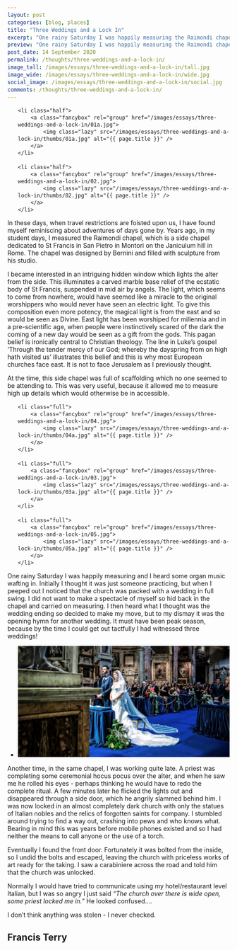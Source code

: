 ```yaml
---
layout: post
categories: [blog, places]
title: "Three Weddings and a Lock In"
excerpt: "One rainy Saturday I was happily measuring the Raimondi chapel and I heard some organ music wafting in, initially I thought it was just someone practicing, but when I peeped out I noticed that the church was full with a wedding going on!"
preview: "One rainy Saturday I was happily measuring the Raimondi chapel and I heard some organ music wafting in, initially I thought it was just someone practicing, but when I peeped out I noticed that the church was full with a wedding going on!"
post_date: 14 September 2020
permalink: /thoughts/three-weddings-and-a-lock-in/
image_tall: /images/essays/three-weddings-and-a-lock-in/tall.jpg
image_wide: /images/essays/three-weddings-and-a-lock-in/wide.jpg
social_image: /images/essays/three-weddings-and-a-lock-in/social.jpg
comments: /thoughts/three-weddings-and-a-lock-in/
---
```


<ul class="list">

	<li class="half">
		<a class="fancybox" rel="group" href="/images/essays/three-weddings-and-a-lock-in/01a.jpg">
			<img class="lazy" src="/images/essays/three-weddings-and-a-lock-in/thumbs/01a.jpg" alt="{{ page.title }}" />
		</a>
	</li>

	<li class="half">
		<a class="fancybox" rel="group" href="/images/essays/three-weddings-and-a-lock-in/02.jpg">
			<img class="lazy" src="/images/essays/three-weddings-and-a-lock-in/thumbs/02.jpg" alt="{{ page.title }}" />
		</a>
	</li>

</ul>

In these days, when travel restrictions are foisted upon us, I have found myself reminiscing about adventures of days gone by.  Years ago, in my student days, I measured the Raimondi chapel, which is a side chapel dedicated to St Francis in San Pietro in Montori on the Janiculum hill in Rome. The chapel was designed by Bernini and filled with sculpture from his studio.

I became interested in an intriguing hidden window which lights the alter from the side. This illuminates a carved marble base relief of the ecstatic body of St Francis, suspended in mid air by angels. The light, which seems to come from nowhere, would have seemed like a miracle to the original worshippers who would never have seen an electric light. To give this composition even more potency, the magical light is from the east and so would be seen as Divine. East light has been worshiped for millennia and in a pre-scientific age, when people were instinctively scared of the dark the coming of a new day would be seen as a gift from the gods. This pagan belief is ironically central to Christian theology. The line in Luke’s gospel ‘Through the tender mercy of our God; whereby the dayspring from on high hath visited us’ illustrates this belief and this is why most European churches face east. It is not to face Jerusalem as I previously thought.

At the time, this side chapel was full of scaffolding which no one seemed to be attending to. This was very useful, because it allowed me to measure high up details which would otherwise be in accessible. 

<ul class="list">

	<li class="full">
		<a class="fancybox" rel="group" href="/images/essays/three-weddings-and-a-lock-in/04.jpg">
			<img class="lazy" src="/images/essays/three-weddings-and-a-lock-in/thumbs/04a.jpg" alt="{{ page.title }}" />
		</a>
	</li>

	<li class="full">
		<a class="fancybox" rel="group" href="/images/essays/three-weddings-and-a-lock-in/03.jpg">
			<img class="lazy" src="/images/essays/three-weddings-and-a-lock-in/thumbs/03a.jpg" alt="{{ page.title }}" />
		</a>
	</li>

	<li class="full">
		<a class="fancybox" rel="group" href="/images/essays/three-weddings-and-a-lock-in/05.jpg">
			<img class="lazy" src="/images/essays/three-weddings-and-a-lock-in/thumbs/05a.jpg" alt="{{ page.title }}" />
		</a>
	</li>

</ul>

One rainy Saturday I was happily measuring and I heard some organ music wafting in. Initially I thought it was just someone practicing, but when I peeped out I noticed that the church was packed with a wedding in full swing. I did not want to make a spectacle of myself so hid back in the chapel and carried on measuring. I then heard what I thought was the wedding ending so decided to make my move, but to my dismay it was the opening hymn for another wedding. It must have been peak season, because by the time I could get out tactfully I had witnessed three weddings! 

<ul class="list">
	<li class="full">
		<a class="fancybox" rel="group" href="/images/essays/three-weddings-and-a-lock-in/06.jpg">
			<img src="/images/essays/three-weddings-and-a-lock-in/social.jpg" alt="{{ page.title }}" />
		</a>
	</li>
</ul>

Another time, in the same chapel, I was working quite late. A priest was completing some ceremonial hocus pocus over the alter, and when he saw me he rolled his eyes - perhaps thinking he would have to redo the complete ritual. A few minutes later he flicked the lights out and disappeared through a side door, which he angrily slammed behind him. I was now locked in an almost completely dark church with only the statues of Italian nobles and the relics of forgotten saints for company. I stumbled around trying to find a way out, crashing into pews and who knows what. Bearing in mind this was years before mobile phones existed and so I had neither the means to call anyone or the use of a torch.
 
Eventually I found the front door.  Fortunately it was bolted from the inside, so I undid the bolts and escaped, leaving the church with priceless works of art ready for the taking. I saw a carabiniere across the road and told him that the church was unlocked.

Normally I would have tried to communicate using my hotel/restaurant level Italian, but I was so angry I just said *“The church over there is wide open, some priest locked me in.”* He looked confused….

I don’t think anything was stolen - I never checked. 

## Francis Terry<br/><br/>